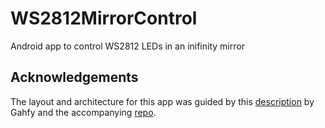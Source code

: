 # WS2812MirrorControl
Android app to control WS2812 LEDs in an inifinity mirror

## Acknowledgements
The layout and architecture for this app was guided by this [description](https://proandroiddev.com/mvvm-with-kotlin-android-architecture-components-dagger-2-retrofit-and-rxandroid-1a4ebb38c699) by Gahfy and the accompanying [repo](https://github.com/gahfy/MVVMPosts).
